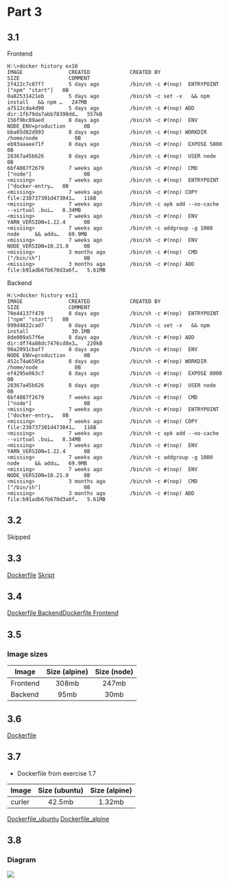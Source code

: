 # Part 3
## 3.1

Frontend
```
H:\>docker history ex10
IMAGE               CREATED             CREATED BY                                      SIZE                COMMENT
2f422c7c87f7        5 days ago          /bin/sh -c #(nop)  ENTRYPOINT ["npm" "start"]   0B
0a82531421eb        5 days ago          /bin/sh -c set -x   && npm install   && npm …   247MB
a7512cda4d90        5 days ago          /bin/sh -c #(nop) ADD dir:1fb79da7abb78390dd…   557kB
156f9bc89aed        8 days ago          /bin/sh -c #(nop)  ENV NODE_ENV=production      0B
bba05d82d993        8 days ago          /bin/sh -c #(nop) WORKDIR /home/node            0B
eb93aaaee71f        8 days ago          /bin/sh -c #(nop)  EXPOSE 5000                  0B
28367a45b626        8 days ago          /bin/sh -c #(nop)  USER node                    0B
6bf4087f2679        7 weeks ago         /bin/sh -c #(nop)  CMD ["node"]                 0B
<missing>           7 weeks ago         /bin/sh -c #(nop)  ENTRYPOINT ["docker-entry…   0B
<missing>           7 weeks ago         /bin/sh -c #(nop) COPY file:238737301d473041…   116B
<missing>           7 weeks ago         /bin/sh -c apk add --no-cache --virtual .bui…   8.34MB
<missing>           7 weeks ago         /bin/sh -c #(nop)  ENV YARN_VERSION=1.22.4      0B
<missing>           7 weeks ago         /bin/sh -c addgroup -g 1000 node     && addu…   69.9MB
<missing>           7 weeks ago         /bin/sh -c #(nop)  ENV NODE_VERSION=10.21.0     0B
<missing>           3 months ago        /bin/sh -c #(nop)  CMD ["/bin/sh"]              0B
<missing>           3 months ago        /bin/sh -c #(nop) ADD file:b91adb67b670d3a6f…   5.61MB
```
Backend

```
H:\>docker history ex11
IMAGE               CREATED             CREATED BY                                      SIZE                COMMENT
70e44137f478        8 days ago          /bin/sh -c #(nop)  ENTRYPOINT ["npm" "start"]   0B
999d4822cad7        8 days ago          /bin/sh -c set -x   && npm install              30.1MB
8de009a57f6e        8 days ago          /bin/sh -c #(nop) ADD dir:df74a88dc7476cd8e3…   220kB
90a2091cbaf7        8 days ago          /bin/sh -c #(nop)  ENV NODE_ENV=production      0B
452c74a6505a        8 days ago          /bin/sh -c #(nop) WORKDIR /home/node            0B
ef4295e063c7        8 days ago          /bin/sh -c #(nop)  EXPOSE 8000                  0B
28367a45b626        8 days ago          /bin/sh -c #(nop)  USER node                    0B
6bf4087f2679        7 weeks ago         /bin/sh -c #(nop)  CMD ["node"]                 0B
<missing>           7 weeks ago         /bin/sh -c #(nop)  ENTRYPOINT ["docker-entry…   0B
<missing>           7 weeks ago         /bin/sh -c #(nop) COPY file:238737301d473041…   116B
<missing>           7 weeks ago         /bin/sh -c apk add --no-cache --virtual .bui…   8.34MB
<missing>           7 weeks ago         /bin/sh -c #(nop)  ENV YARN_VERSION=1.22.4      0B
<missing>           7 weeks ago         /bin/sh -c addgroup -g 1000 node     && addu…   69.9MB
<missing>           7 weeks ago         /bin/sh -c #(nop)  ENV NODE_VERSION=10.21.0     0B
<missing>           3 months ago        /bin/sh -c #(nop)  CMD ["/bin/sh"]              0B
<missing>           3 months ago        /bin/sh -c #(nop) ADD file:b91adb67b670d3a6f…   5.61MB
```
## 3.2
Skipped

## 3.3
[Dockerfile](https://github.com/Paddy3108/Training/blob/training/docker/DevOps%20with%20Docker%202020/Part_3/3/Dockerfile) [Skript](https://github.com/Paddy3108/Training/blob/training/docker/DevOps%20with%20Docker%202020/Part_3/3/git_shell.sh)

## 3.4
[Dockerfile Backend](https://github.com/Paddy3108/Training/blob/training/docker/DevOps%20with%20Docker%202020/Part_3/4/Dockerfile_backend)[Dockerfile Frontend](https://github.com/Paddy3108/Training/blob/training/docker/DevOps%20with%20Docker%202020/Part_3/4/Dockerfile_frontend)

## 3.5

### Image sizes
| Image | Size (alpine) | Size (node) | 
| ------| :--------------:| :-----------:|
| Frontend | 308mb | 247mb|
| Backend | 95mb | 30mb|

## 3.6
[Dockerfile](https://github.com/Paddy3108/Training/blob/training/docker/DevOps%20with%20Docker%202020/Part_3/6/Dockerfile)

## 3.7
* Dockerfile from exercise 1.7

| Image | Size (ubuntu) | Size (alpine) | 
| ------| :--------------:| :-----------:|
| curler | 42.5mb | 1.32mb|

[Dockerfile_ubuntu](https://github.com/Paddy3108/Training/blob/training/docker/DevOps%20with%20Docker%202020/Part_1/Dockerfile7) [Dockerfile_alpine](https://github.com/Paddy3108/Training/blob/training/docker/DevOps%20with%20Docker%202020/Part_3/7/Dockerfile37)

## 3.8
### Diagram
<image src="8/Kubernetes.png"/>